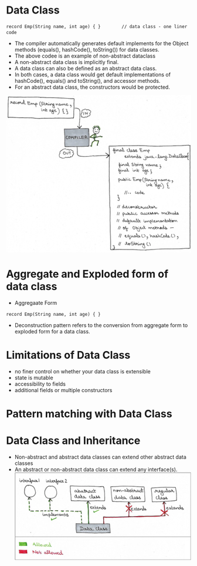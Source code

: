 # Data Class
```aidl
record Emp(String name, int age) { }        // data class - one liner code
```
- The compiler automatically generates default implements for the Object methods (equals(), hashCode(), toString()) for data classes.
- The above codee is an example of non-abstract dataclass
- A non-abstract data class is implicitly final.
- A data class can also be defined as an abstract data class.
- In both cases, a data class would get default implementations of hashCode(), equals() and toString(), and accessor methods.
- For an abstract data class, the constructors would be protected.

![data-class](images/data-class.png?raw=true "data-class")

# Aggregate and Exploded form of data class
- Aggregaate Form
```aidl
record Emp(String name, int age) { }       
```
- Deconstruction pattern refers to the conversion from aggregate form to exploded form for a data class.

# Limitations of Data Class
- no finer control on whether your data class is extensible
- state is mutable
- accessibility to fields
- additional fields or multiple constructors

# Pattern matching with Data Class

# Data Class and Inheritance
- Non-abstract and abstract data classes can extend other abstract data classes
- An abstract or non-abstract data class can extend any interface(s).
![data-inheritance](images/data-inheritance.png?raw=true "data-inheritance")
